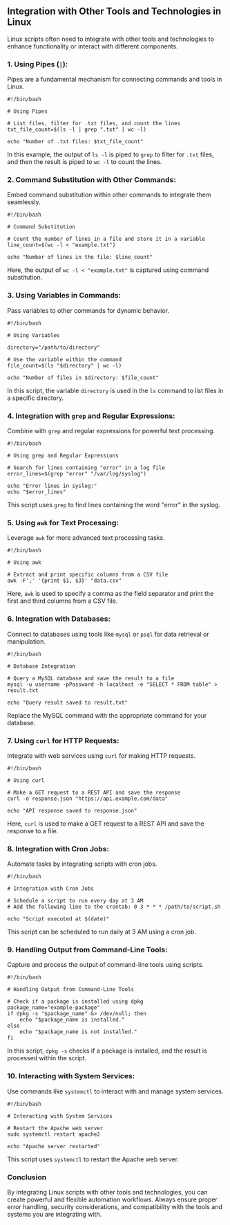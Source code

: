 ## Integration with Other Tools and Technologies in Linux
Linux scripts often need to integrate with other tools and technologies to enhance functionality or interact with different
components.

### 1. **Using Pipes (`|`):**
Pipes are a fundamental mechanism for connecting commands and tools in Linux.

```
#!/bin/bash

# Using Pipes

# List files, filter for .txt files, and count the lines
txt_file_count=$(ls -l | grep ".txt" | wc -l)

echo "Number of .txt files: $txt_file_count"
```
In this example, the output of `ls -l` is piped to `grep` to filter for `.txt` files, and then the result is piped to 
`wc -l` to count the lines.

### 2. **Command Substitution with Other Commands:**
Embed command substitution within other commands to integrate them seamlessly.

```
#!/bin/bash

# Command Substitution

# Count the number of lines in a file and store it in a variable
line_count=$(wc -l < "example.txt")

echo "Number of lines in the file: $line_count"
```
Here, the output of `wc -l < "example.txt"` is captured using command substitution.

### 3. **Using Variables in Commands:**
Pass variables to other commands for dynamic behavior.

```
#!/bin/bash

# Using Variables

directory="/path/to/directory"

# Use the variable within the command
file_count=$(ls "$directory" | wc -l)

echo "Number of files in $directory: $file_count"
```
In this script, the variable `directory` is used in the `ls` command to list files in a specific directory.

### 4. **Integration with `grep` and Regular Expressions:**
Combine with `grep` and regular expressions for powerful text processing.

```
#!/bin/bash

# Using grep and Regular Expressions

# Search for lines containing "error" in a log file
error_lines=$(grep "error" "/var/log/syslog")

echo "Error lines in syslog:"
echo "$error_lines"
```
This script uses `grep` to find lines containing the word "error" in the syslog.

### 5. **Using `awk` for Text Processing:**
Leverage `awk` for more advanced text processing tasks.

```
#!/bin/bash

# Using awk

# Extract and print specific columns from a CSV file
awk -F',' '{print $1, $3}' "data.csv"
```
Here, `awk` is used to specify a comma as the field separator and print the first and third columns from a CSV file.

### 6. **Integration with Databases:**
Connect to databases using tools like `mysql` or `psql` for data retrieval or manipulation.

```
#!/bin/bash

# Database Integration

# Query a MySQL database and save the result to a file
mysql -u username -pPassword -h localhost -e "SELECT * FROM table" > result.txt

echo "Query result saved to result.txt"
```
Replace the MySQL command with the appropriate command for your database.

### 7. **Using `curl` for HTTP Requests:**
Integrate with web services using `curl` for making HTTP requests.

```
#!/bin/bash

# Using curl

# Make a GET request to a REST API and save the response
curl -o response.json "https://api.example.com/data"

echo "API response saved to response.json"
```
Here, `curl` is used to make a GET request to a REST API and save the response to a file.

### 8. **Integration with Cron Jobs:**
Automate tasks by integrating scripts with cron jobs.

```
#!/bin/bash

# Integration with Cron Jobs

# Schedule a script to run every day at 3 AM
# Add the following line to the crontab: 0 3 * * * /path/to/script.sh

echo "Script executed at $(date)"
```
This script can be scheduled to run daily at 3 AM using a cron job.

### 9. **Handling Output from Command-Line Tools:**
Capture and process the output of command-line tools using scripts.

```
#!/bin/bash

# Handling Output from Command-Line Tools

# Check if a package is installed using dpkg
package_name="example-package"
if dpkg -s "$package_name" &> /dev/null; then
    echo "$package_name is installed."
else
    echo "$package_name is not installed."
fi
```
In this script, `dpkg -s` checks if a package is installed, and the result is processed within the script.

### 10. **Interacting with System Services:**
Use commands like `systemctl` to interact with and manage system services.

```
#!/bin/bash

# Interacting with System Services

# Restart the Apache web server
sudo systemctl restart apache2

echo "Apache server restarted"
```
This script uses `systemctl` to restart the Apache web server.

### Conclusion
By integrating Linux scripts with other tools and technologies, you can create powerful and flexible automation workflows.
Always ensure proper error handling, security considerations, and compatibility with the tools and systems you are 
integrating with.


